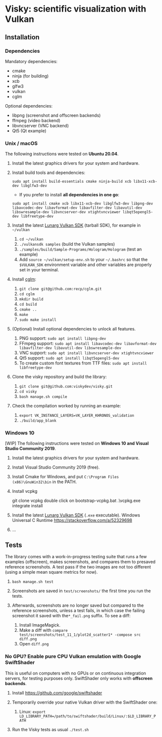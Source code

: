 # Visky: scientific visualization with Vulkan


## Installation

### Dependencies

Mandatory dependencies:

* cmake
* ninja (for building)
* xcb
* glfw3
* vulkan
* cglm

Optional dependencies:

* libpng (screenshot and offscreen backends)
* ffmpeg (video backend)
* libvncserver (VNC backend)
* Qt5 (Qt example)


### Unix / macOS

The following instructions were tested on **Ubuntu 20.04**.

1. Install the latest graphics drivers for your system and hardware.
2. Install build tools and dependencies:

    `sudo apt install build-essentials cmake ninja-build xcb libx11-xcb-dev libglfw3-dev`

    - If you prefer to install **all dependencies in one go**:

    `sudo apt install cmake xcb libx11-xcb-dev libglfw3-dev libpng-dev libavcodec-dev libavformat-dev libavfilter-dev libavutil-dev libswresample-dev libvncserver-dev xtightvncviewer libqt5opengl5-dev libfreetype-dev`

3. Install the latest [Lunarg Vulkan SDK](https://vulkan.lunarg.com/) (tarball SDK), for example in `~/vulkan`

    1. `cd ~/vulkan`
    2. `./vulkansdk samples` (build the Vulkan samples)
    3. `./samples/build/Sample-Programs/Hologram/Hologram` (test an example)
    4. Add `source ~/vulkan/setup-env.sh` to your `~/.bashrc` so that the `$VULKAN_SDK` environment variable and other variables are properly set in your terminal.

4. Install [cglm](https://cglm.readthedocs.io/en/latest/):

    1. `git clone git@github.com:recp/cglm.git`
    2. `cd cglm`
    3. `mkdir build`
    4. `cd build`
    5. `cmake ..`
    6. `make`
    7. `sudo make install`

5. (Optional) Install optional dependencies to unlock all features.

    1. PNG support: `sudo apt install libpng-dev`
    2. FFmpeg support: `sudo apt install libavcodec-dev libavformat-dev libavfilter-dev libavutil-dev libswresample-dev`
    3. VNC support: `sudo apt install libvncserver-dev xtightvncviewer`
    4. Qt5 support: `sudo apt install libqt5opengl5-dev`
    5. To create custom font textures from TTF files: `sudo apt install libfreetype-dev`

6. Clone the visky repository and build the library:

    1. `git clone git@github.com:viskydev/visky.git`
    2. `cd visky`
    3. `bash manage.sh compile`

7. Check the compilation worked by running an example:

    1. `export VK_INSTANCE_LAYERS=VK_LAYER_KHRONOS_validation`
    2. `./build/app_blank`



### Windows 10

[WIP] The following instructions were tested on **Windows 10 and Visual Studio Community 2019**.

1. Install the latest graphics drivers for your system and hardware.
2. Install Visual Studio Community 2019 (free).
3. Install Cmake for Windows, and put `C:\Program Files (x86)\GnuWin32\bin` in the PATH.
4. Install vcpkg

    git clone vcpkg
    double click on bootstrap-vcpkg.bat
    .\vcpkg.exe integrate install

5. Install the latest [Lunarg Vulkan SDK](https://vulkan.lunarg.com/) (`.exe` executable).
    Windows Universal C Runtime https://stackoverflow.com/a/52329698
6. ...



## Tests

The library comes with a work-in-progress testing suite that runs a few examples (offscreen), makes screenshots, and compares them to presaved reference screenshots. A test pass if the two images are not too different (using a simple mean square metrics for now).

1. `bash manage.sh test`
2. Screenshots are saved in `test/screenshots/` the first time you run the tests.
3. Afterwards, screenshots are no longer saved but compared to the reference screenshots, unless a test fails, in which case the failing screenshot it saved with the`*_fail.png` suffix. To see a diff:

    1. Install ImageMagick.
    2. Make a diff with `compare test/screenshots/test_11_1/plot2d_scatter1* -compose src diff.png`
    3. Open `diff.png`

### No GPU? Enable pure CPU Vulkan emulation with Google SwiftShader

This is useful on computers with no GPUs or on continuous integration servers, for testing purposes only. SwiftShader only works with **offscreen backends**.

1. Install https://github.com/google/swiftshader
2. Temporarily override your native Vulkan driver with the SwiftShader one:

    1. Linux: `export LD_LIBRARY_PATH=/path/to/swiftshader/build/Linux/:$LD_LIBRARY_PATH`

3. Run the Visky tests as usual `./test.sh`
